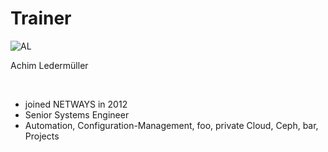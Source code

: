 <!SLIDE noprint smbullets>

# Trainer
<img id="staff" src="/global/_images/netways/staff/AL.jpg" alt="AL">

<br>

Achim Ledermüller 

<br>

* joined NETWAYS in 2012
* Senior Systems Engineer
* Automation, Configuration-Management, foo, private Cloud, Ceph, bar, Projects
